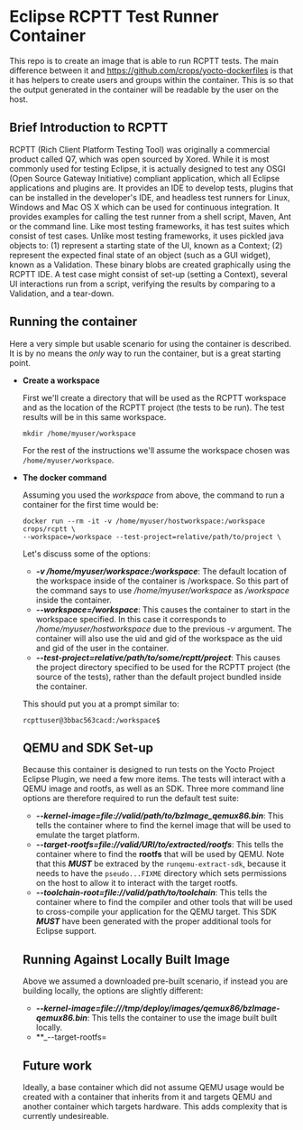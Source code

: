 Eclipse RCPTT Test Runner Container
========================
This repo is to create an image that is able to run RCPTT tests. The main
difference between it and https://github.com/crops/yocto-dockerfiles is that
it has helpers to create users and groups within the container. This is so that
the output generated in the container will be readable by the user on the
host.

Brief Introduction to RCPTT
---------------------------
RCPTT (Rich Client Platform Testing Tool) was originally a commercial product called Q7, which was open sourced by Xored. While it is most commonly used for testing Eclipse, it is actually designed to test any OSGI (Open Source Gateway Initiative) compliant application, which all Eclipse applications and plugins are. It provides an IDE to develop tests, plugins that can be installed in the developer's IDE, and headless test runners for Linux, Windows and Mac OS X which can be used for continuous integration. It provides examples for calling the test runner from a shell script, Maven, Ant or the command line. Like most testing frameworks, it has test suites which consist of test cases. Unlike most testing frameworks, it uses pickled java objects to: (1) represent a starting state of the UI, known as a Context; (2) represent the expected final state of an object (such as a GUI widget), known as a Validation. These binary blobs are created graphically using the RCPTT IDE. A test case might consist of set-up (setting a Context), several UI interactions run from a script, verifying the results by comparing to a Validation, and a tear-down.

Running the container
---------------------
Here a very simple but usable scenario for using the container is described.
It is by no means the *only* way to run the container, but is a great starting
point.

* **Create a workspace**

  First we'll create a directory that will be used as the RCPTT workspace
  and as the location of the RCPTT project (the tests to be run). The test
  results will be in this same workspace.

  ```
  mkdir /home/myuser/workspace
  ```

  For the rest of the instructions we'll assume the workspace chosen was
  `/home/myuser/workspace`.

* **The docker command**

  Assuming you used the *workspace* from above, the command
  to run a container for the first time would be:

  ```
  docker run --rm -it -v /home/myuser/hostworkspace:/workspace crops/rcptt \
  --workspace=/workspace --test-project=relative/path/to/project \
  ```

  Let's discuss some of the options:
  * **_-v /home/myuser/workspace:/workspace_**: The default location of the
    workspace inside of the container is /workspace. So this part of the
    command says to use */home/myuser/workspace* as */workspace* inside the
    container.
  * **_--workspace=/workspace_**: This causes the container to start in the
    workspace specified. In this case it corresponds to */home/myuser/hostworkspace* due to
    the previous *-v* argument. The container will also use the uid and gid
    of the workspace as the uid and gid of the user in the container.
  * **_--test-project=relative/path/to/some/rcptt/project_**: This causes the
    project directory specified to be used for the RCPTT project (the source
    of the tests), rather than the default project bundled inside the container.

  This should put you at a prompt similar to:
  ```
  rcpttuser@3bbac563cacd:/workspace$
  ```
  QEMU and SDK Set-up
  -------------------
  Because this container is designed to run tests on the Yocto Project Eclipse
  Plugin, we need a few more items. The tests will interact with a QEMU image
  and rootfs, as well as an SDK. Three more command line options are therefore
  required to run the default test suite:

  * **_--kernel-image=file://valid/path/to/bzImage_qemux86.bin_**: This tells
  the container where to find the kernel image that will be used to emulate the
  target platform.
  * **_--target-rootfs=file://valid/URI/to/extracted/rootfs_**: This tells the
  container where to find the **rootfs** that will be used by QEMU. Note that
  this **_MUST_** be extraced by the ```runqemu-extract-sdk```, because it
  needs to have the ```pseudo...FIXME``` directory which sets permissions on
  the host to allow it to interact with the target rootfs.
  * **_--toolchain-root=file://valid/path/to/toolchain_**: This tells the
  container where to find the compiler and other tools that will be used
  to cross-compile your application for the QEMU target. This SDK **_MUST_**
  have been generated with the proper additional tools for Eclipse support.

  Running Against Locally Built Image
  -----------------------------------
  Above we assumed a downloaded pre-built scenario, if instead you are building
  locally, the options are slightly different:

  * **_--kernel-image=file:///tmp/deploy/images/qemux86/bzImage-qemux86.bin_**:
  This tells the container to use the image built built locally.
  * **_--target-rootfs=

  Future work
  -----------
  Ideally, a base container which did not assume QEMU usage would be created
  with a container that inherits from it and targets QEMU and another container
  which targets hardware. This adds complexity that is currently undesireable.
